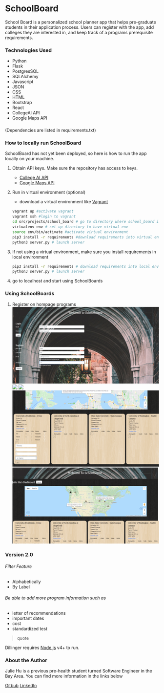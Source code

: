 # SchoolBoard 

School Board is a personalized school planner app that helps pre-graduate students in their application process. Users can register with the app,  add colleges they are interested in, and keep track of a programs prerequisite requirements. 

### Technologies Used
- Python
- Flask
- PostgresSQL
- SQLAlchemy
- Javascript
- JSON
- CSS
- HTML
- Bootstrap
- React
- CollegeAI API
- Google Maps API
###
(Dependencies are listed in requirements.txt)
### How to locally run SchoolBoard
SchoolBoard has not yet been deployed, so here is how to run the app locally on your machine.

1. Obtain API keys. Make sure the repository has access to keys. 
    - [College AI API](https://api-manager.collegeai.com/)
    - [Google Maps API](https://developers.google.com/maps/documentation)
2. Run in virtual environment (optional)
    - download a virtual environment like [Vagrant](https://www.vagrantup.com/downloads)
    ```bash
    vagrant up #activate vagrant
    vagrant ssh #login to vagrant
    cd src/projects/school_board # go to directory where school_board is located 
    virtualenv env # set up directory to have virtual env 
    source env/bin/activate #activate virtual environment
    pip3 install -r requirements #download requirements into virtual environment
    python3 server.py # launch server
    ```
3. If not using a virtual environment, make sure you install requirements in local environment

    ```bash
    pip3 install -r requirements # download requirements into local environment 
    python3 server.py # launch server
    ```
4. go to localhost and start using SchoolBoards

### Using SchoolBoards
1. Register on hompage programs 
![](/static/screenshots/register-example.png?raw=true)
![](/static/screenshots/first-login?raw=true)
![](/static/screenshots/addschool.gif?raw=true)
![](/static/screenshots/add-prereq.png?)
![](/static/screenshots/map-example.png?)

### Version 2.0
###### Filter Feature
- Alphabetically
- By Label
###### Be able to add more program information such as 
- letter of recommendations
- important dates 
- cost
- standardized test 

> quote



Dillinger requires [Node.js](https://nodejs.org/) v4+ to run.
### About the Author 
Julie Hu is a previous pre-health student turned Software Engineer in the Bay Area. You can find more information in the links below

[Gitbub](https://github.com/juliemyhu "Julies Github")
[LinkedIn](https://www.linkedin.com/in/julie-hu/ "Julies linkedin")




